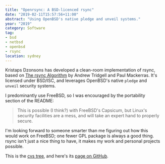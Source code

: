 ```yaml
---
title: "Openrsync: A BSD-licenced rsync"
date: "2019-02-11T15:57:56+11:00"
abstract: "Using OpenBSD's native pledge and unveil systems."
year: "2019"
category: Software
tag:
- bsd
- netbsd
- openbsd
- rsync
location: sydney
---
```

Kristaps Dzonsons has developed a clean-room implementation of rsync, based on [The rsync Algorithm] by Andrew Tridgell and Paul Mackerras. It's licensed under BSD/ISC, and leverages OpenBSD's native `pledge` and `unveil` security systems.

I predominantly use FreeBSD, so I was encouraged by the portability section of the README:

> This is possible (I think?) with FreeBSD's Capsicum, but Linux's security facilities are a mess, and will take an expert hand to properly secure.

I'm looking forward to someone smarter than me figuring out how this would work on FreeBSD; one fewer GPL package is always a good thing. rsync isn't just a nice thing to have, it makes my work and personal projects possible.

This is the [cvs tree], and here's its [page on GitHub].

[cvs tree]: https://cvsweb.openbsd.org/cgi-bin/cvsweb/src/usr.bin/rsync/
[page on GitHub]: https://github.com/kristapsdz/openrsync
[The rsync algorithm]: https://rsync.samba.org/tech_report/

